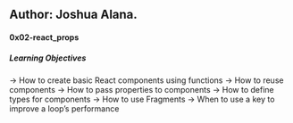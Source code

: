 ## Author:  Joshua Alana.

#### 0x02-react_props

##### Learning Objectives
-> How to create basic React components using functions
-> How to reuse components
-> How to pass properties to components
-> How to define types for components
-> How to use Fragments
-> When to use a key to improve a loop’s performance

